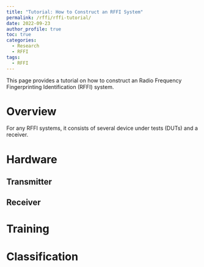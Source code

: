 ```yaml
---
title: "Tutorial: How to Construct an RFFI System"
permalink: /rffi/rffi-tutorial/
date: 2022-09-23
author_profile: true
toc: true
categories:
  - Research
  - RFFI
tags:
  - RFFI
---
```




This page provides a tutorial on how to construct an Radio Frequency Fingerprinting Identification (RFFI) system.

# Overview
For any RFFI systems, it consists of several device under tests (DUTs) and a receiver.

# Hardware
## Transmitter
## Receiver

# Training
# Classification
